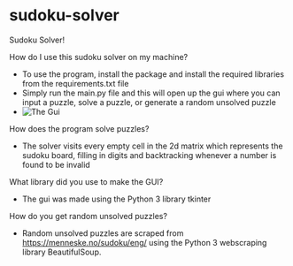 # sudoku-solver

Sudoku Solver!

How do I use this sudoku solver on my machine?
  - To use the program, install the package and install the required libraries from the requirements.txt file
  - Simply run the main.py file and this will open up the gui where you can input a puzzle, solve a puzzle, or generate a random unsolved puzzle
  - ![The Gui](main/assets/images/GUI.png)

How does the program solve puzzles?
  - The solver visits every empty cell in the 2d matrix which represents the sudoku board, filling in digits and backtracking whenever a number is found to be invalid

What library did you use to make the GUI?
  - The gui was made using the Python 3 library tkinter

How do you get random unsolved puzzles?
  - Random unsolved puzzles are scraped from https://menneske.no/sudoku/eng/ using the Python 3 webscraping library BeautifulSoup. 

